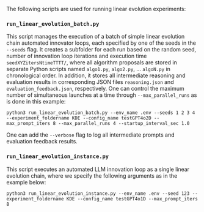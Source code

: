 The following scripts are used for running linear evolution experiments:

### `run_linear_evolution_batch.py`

This script manages the execution of a batch of simple linear evolution chain automated innovator loops, each specified by one of the seeds in the `--seeds` flag. It creates a subfolder for each run based on the random seed, number of innovation loop iterations and execution time `seedXYZitersNtimeTTTT/`, where all algorithm proposals are stored in separate Python scripts named `algo1.py`, `algo2.py`, ... `algoN.py` in chronological order. In addition, it stores all intermediate reasoning and evaluation results in corresponding JSON files `reasoning.json` and `evaluation_feedback.json`, respectively. One can control the maximum number of simultaneous launches at a time through `--max_parallel_runs` as is done in this example: 
```
python3 run_linear_evolution_batch.py --env_name .env --seeds 1 2 3 4 --experiment_foldername KDE --config_name testGPT4o2D --max_prompt_iters 8 --max_parallel_runs 4 --startup_interval_sec 1.0
```
One can add the `--verbose` flag to log all intermediate prompts and evaluation feedback results.


### `run_linear_evolution_instance.py`

This script executes an automated LLM innovation loop as a single linear evolution chain, where we specify the following arguments as in the example below: 
```
python3 run_linear_evolution_instance.py --env_name .env --seed 123 --experiment_foldername KDE --config_name testGPT4o1D --max_prompt_iters 8
```